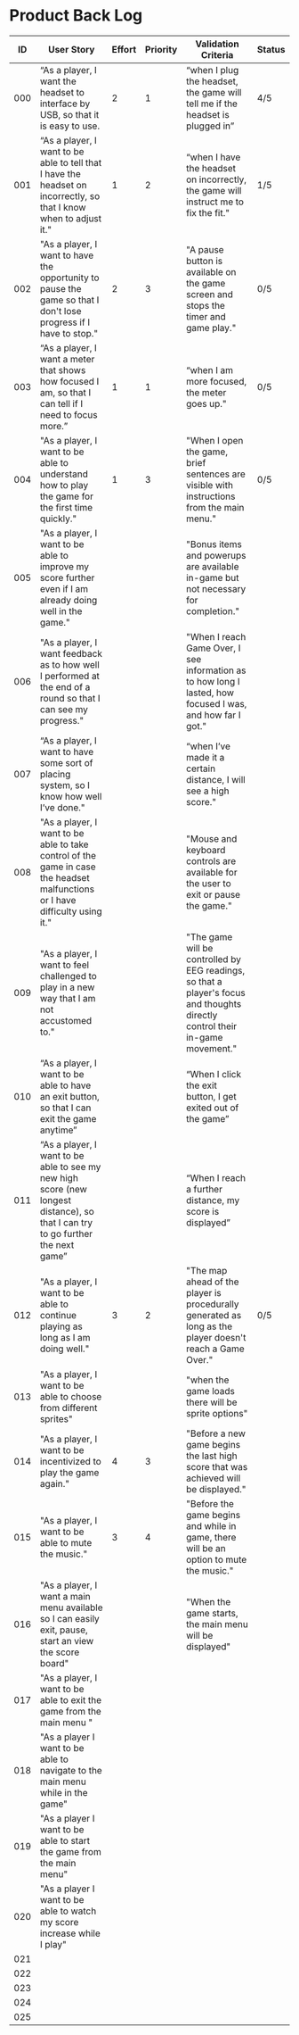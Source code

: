 # Product Back Log 

|ID  | User Story | Effort | Priority | Validation Criteria | Status |
|----|------------|--------|----------|---------------------|--------|
|000 |  “As a player, I want the headset to interface by USB, so that it is easy to use. |2|1|“when I plug the headset, the game will tell me if the headset is plugged in”|4/5|
|001 | “As a player, I want to be able to tell that I have the headset on incorrectly, so that I know when to adjust it."|1|2| “when I have the headset on incorrectly, the game will instruct me to fix the fit." |1/5|
|002 | "As a player, I want to have the opportunity to pause the game so that I don't lose progress if I have to stop." |2|3| "A pause button is available on the game screen and stops the timer and game play." |0/5|
|003 | “As a player, I want a meter that shows how focused I am, so that I can tell if I need to focus more.” |1|1| “when I am more focused, the meter goes up." |0/5|
|004 | "As a player, I want to be able to understand how to play the game for the first time quickly."  |1|3| "When I open the game, brief sentences are visible with instructions from the main menu." |0/5|
|005 | "As a player, I want to be able to improve my score further even if I am already doing well in the game." |        |          |"Bonus items and powerups are available in-game but not necessary for completion."|        |
|006 |"As a player, I want feedback as to how well I performed at the end of a round so that I can see my progress."|        |          |"When I reach Game Over, I see information as to how long I lasted, how focused I was, and how far I got."|        |
|007 |“As a player, I want to have some sort of placing system, so I know how well I’ve done."|        |          | “when I’ve made it a certain distance, I will see a high score." |        |
|008 |"As a player, I want to be able to take control of the game in case the headset malfunctions or I have difficulty using it." |        |          |"Mouse and keyboard controls are available for the user to exit or pause the game."|        |
|009 |"As a player, I want to feel challenged to play in a new way that I am not accustomed to." |        |          | "The game will be controlled by EEG readings, so that a player's focus and thoughts directly control their in-game movement."    |        |
|010 | “As a player, I want to be able to have an exit button, so that I can exit the game anytime”|        |          |“When I click the exit button, I get exited out of the game”|        |
|011 |“As a player, I want to be able to see my new high score (new longest distance), so that I can try to go further the next game” |        |          |“When I reach a further distance, my score is displayed” |  
|012 |"As a player, I want to be able to continue playing as long as I am doing well."|3|2|"The map ahead of the player is procedurally generated as long as the player doesn't reach a Game Over."|0/5|
|013 |"As a player, I want to be able to choose from different sprites" |    |          |"when the game loads there will be sprite options"           |        |
|014 |"As a player, I want to be incentivized to play the game again."|4|3|"Before a new game begins the last high score that was achieved will be displayed."| |
|015 |"As a player, I want to be able to mute the music."|3|4|"Before the game begins and while in game, there will be an option to mute the music."|        |
|016 |"As a player, I want a main menu available so I can easily exit, pause, start an view the score board" | | |"When the game starts, the main menu will be displayed" |        |
|017 |"As a player, I want to be able to exit the game from the main menu "|| | |        |
|018 |"As a player I want to be able to navigate to the main menu while in the game"|  |  |       |        |
|019 |"As a player I want to be able to start the game from the main menu"|  |  |       |        |
|020 |"As a player I want to be able to watch my score increase while I play"|  |  |       |        |
|021||  |  |       |        |
|022||  |  |       |        |
|023||  |  |       |        |
|024||  |  |       |        |
|025||  |  |       |        |


